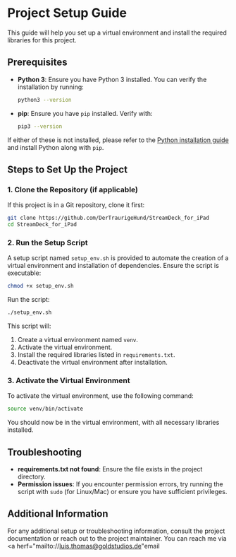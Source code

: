# Project Setup Guide

This guide will help you set up a virtual environment and install the required libraries for this project.

## Prerequisites

- **Python 3**: Ensure you have Python 3 installed. You can verify the installation by running:
  ```bash
  python3 --version
  ```

- **pip**: Ensure you have `pip` installed. Verify with:
  ```bash
  pip3 --version
  ```

If either of these is not installed, please refer to the [Python installation guide](https://www.python.org/downloads/) and install Python along with `pip`.

## Steps to Set Up the Project

### 1. Clone the Repository (if applicable)

If this project is in a Git repository, clone it first:
```bash
git clone https://github.com/DerTraurigeHund/StreamDeck_for_iPad
cd StreamDeck_for_iPad
```


### 2. Run the Setup Script

A setup script named `setup_env.sh` is provided to automate the creation of a virtual environment and installation of dependencies. Ensure the script is executable:

```bash
chmod +x setup_env.sh
```

Run the script:

```bash
./setup_env.sh
```

This script will:
1. Create a virtual environment named `venv`.
2. Activate the virtual environment.
3. Install the required libraries listed in `requirements.txt`.
4. Deactivate the virtual environment after installation.

### 3. Activate the Virtual Environment

To activate the virtual environment, use the following command:

```bash
source venv/bin/activate
```

You should now be in the virtual environment, with all necessary libraries installed.


## Troubleshooting

- **requirements.txt not found**: Ensure the file exists in the project directory.
- **Permission issues**: If you encounter permission errors, try running the script with `sudo` (for Linux/Mac) or ensure you have sufficient privileges.

## Additional Information

For any additional setup or troubleshooting information, consult the project documentation or reach out to the project maintainer.
You can reach me via <a herf="mailto://luis.thomas@goldstudios.de"email</a>
